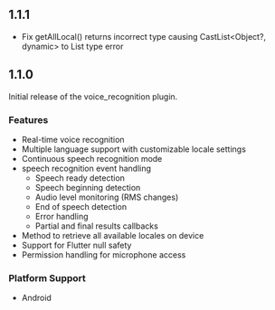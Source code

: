 ## 1.1.1
- Fix getAllLocal() returns incorrect type causing CastList<Object?, dynamic> to List<String> type error

## 1.1.0

Initial release of the voice_recognition plugin.

### Features
- Real-time voice recognition
- Multiple language support with customizable locale settings
- Continuous speech recognition mode
- speech recognition event handling
  - Speech ready detection
  - Speech beginning detection
  - Audio level monitoring (RMS changes)
  - End of speech detection
  - Error handling
  - Partial and final results callbacks
- Method to retrieve all available locales on device
- Support for Flutter null safety
- Permission handling for microphone access
### Platform Support
- Android
